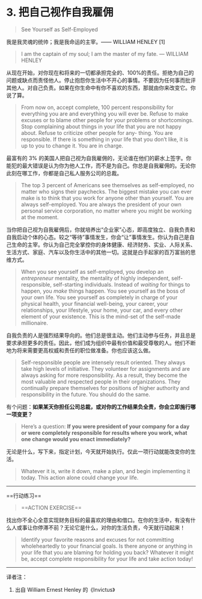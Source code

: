 # 3. 把自己视作自我雇佣
> See Yourself as Self-Employed 

我是我灵魂的统帅；我是我命运的主宰。—— WILLIAM HENLEY [1]
> I am the captain of my soul; I am the master of my fate.  — WILLIAM HENLEY 

从现在开始，对你现在和将来的一切都承担完全的、100%的责任。拒绝为自己的问题或缺点而责怪他人。停止抱怨你生活中不开心的事情。不要因为任何事而批评其他人。对自己负责。如果在你生命中有你不喜欢的东西，那就由你来改变它。你说了算。
> From now on, accept complete, 100 percent responsibility for everything you are and everything you will ever be. Refuse to make excuses or to blame other people for your problems or shortcomings. Stop complaining about things in your life that you are not happy about. Refuse to criticize other people for any- thing. You are responsible. If there is something in your life that you don’t like, it is up to you to change it. You are in charge. 

最富有的 3% 的美国人把自己视为自我雇佣的，无论谁在他们的薪水上签字。你能犯的最大错误是认为你为他人工作，而不是为自己。你总是自我雇佣的。无论你此刻在哪工作，你都是自己私人服务公司的总裁。
> The top 3 percent of Americans see themselves as self-employed, no matter who signs their paychecks. The biggest mistake you can ever make is to think that you work for anyone other than yourself. You are always self-employed. You are always the president of your own personal service corporation, no matter where you might be working at the moment. 

当你把自己视为自我雇佣后，你就培养出“企业家”心态，即高度独立、自我负责和自我启动个体的心态。较之“等待”事情发生，你会“让”事情发生。你认为自己是自己生命的主宰。你认为自己完全掌控你的身体健康、经济财务、实业、人际关系、生活方式、家庭、汽车以及你生活中的其他一切。这就是白手起家的百万富翁的思维方式。
> When you see yourself as self-employed, you develop an *entrepreneur* mentality, the mentality of highly independent, self-responsible, self-starting individuals. Instead of *waiting* for things to happen, you *make* things happen. You see yourself as the boss of your own life. You see yourself as completely in charge of your physical health, your financial well-being, your career, your relationships, your lifestyle, your home, your car, and every other element of your existence. This is the mind-set of the self-made millionaire. 

自我负责的人是强烈结果导向的。他们总是很主动。他们主动参与任务，并且总是要求承担更多的责任。因此，他们成为组织中最有价值和最受尊敬的人。他们不断地为将来需要更高权威和责任的职位做准备。你也应该这么做。
> Self-responsible people are intensely result oriented. They always take high levels of initiative. They volunteer for assignments and are always asking for more responsibility. As a result, they become the most valuable and respected people in their organizations. They continually prepare themselves for positions of higher authority and responsibility in the future. You should do the same. 

有个问题：**如果某天你担任公司总裁，或对你的工作结果负全责，你会立即施行哪一项变更？**
> Here’s a question: **If you were president of your company for a day or were completely responsible for results where you work, what one change would you enact immediately?** 

无论是什么，写下来，指定计划，今天就开始执行。仅此一项行动就能改变你的生活。
> Whatever it is, write it down, make a plan, and begin implementing it today. This action alone could change your life. 

---

==行动练习==
>  ==ACTION EXERCISE==

找出你不全心全意实现财务目标的最喜欢的理由和借口。在你的生活中，有没有什么人或事让你停滞不前？无论它是什么，对你的生活负责，今天就行动起来！
> Identify your favorite reasons and excuses for not committing wholeheartedly to your financial goals. Is there anyone or anything in your life that you are blaming for holding you back? Whatever it might be, accept complete responsibility for your life and take action today!

---
译者注：
1. 出自 William Ernest Henley 的《Invictus》



